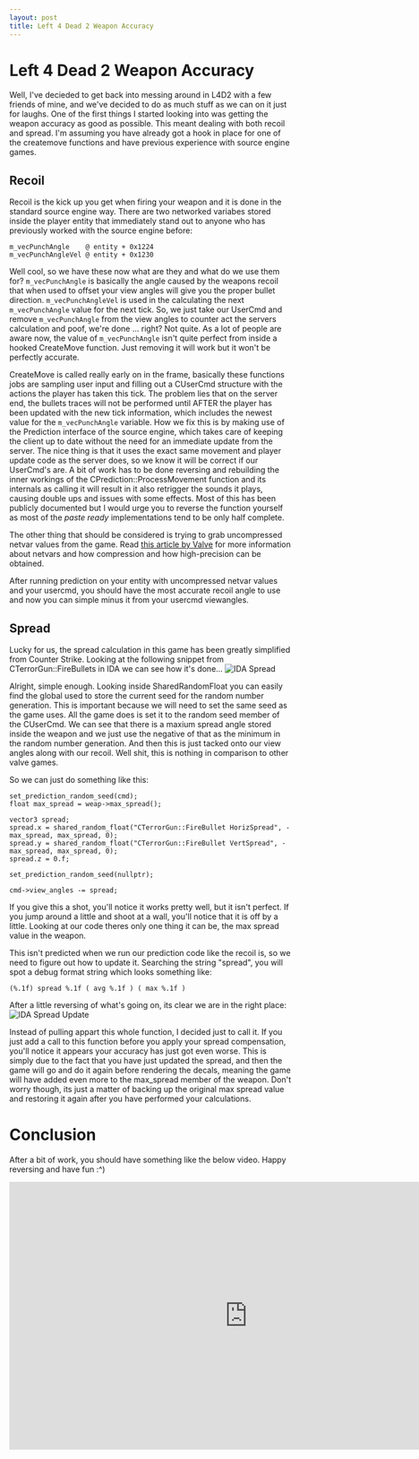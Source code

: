 ```yaml
---
layout: post
title: Left 4 Dead 2 Weapon Accuracy
---
```

# Left 4 Dead 2 Weapon Accuracy

Well, I've decieded to get back into messing around in L4D2 with a few friends of mine, and we've decided to do as much stuff as we can on it just for laughs.
One of the first things I started looking into was getting the weapon accuracy as good as possible. This meant dealing with both recoil and spread.
I'm assuming you have already got a hook in place for one of the createmove functions and have previous experience with source engine games.

## Recoil
Recoil is the kick up you get when firing your weapon and it is done in the standard source engine way. There are two networked variabes stored inside the player entity that immediately stand out to anyone who has previously worked with the source engine before:
```
m_vecPunchAngle    @ entity + 0x1224
m_vecPunchAngleVel @ entity + 0x1230
```

Well cool, so we have these now what are they and what do we use them for? ```m_vecPunchAngle``` is basically the angle caused by the weapons recoil that when used to offset your
view angles will give you the proper bullet direction. ```m_vecPunchAngleVel``` is used in the calculating the next ```m_vecPunchAngle``` value for the next tick.
So, we just take our UserCmd and remove ```m_vecPunchAngle``` from the view angles to counter act the servers calculation and poof, we're done ... right?
Not quite. As a lot of people are aware now, the value of ```m_vecPunchAngle``` isn't quite perfect from inside a hooked CreateMove function. Just removing it will work but it won't be perfectly accurate.

CreateMove is called really early on in the frame, basically these functions jobs are sampling user input and filling out a CUserCmd structure with the actions the player has taken this tick. The problem lies that on the server end, the bullets traces will not be performed until AFTER the player has been updated with the new tick information, which includes the newest value for the ```m_vecPunchAngle``` variable. How we fix this is by making use of the Prediction interface of the source engine, which takes care of keeping the client up to date without the need for an immediate update from the server. The nice thing is that it uses the exact same movement and player update code as the server does, so we know it will be correct if our UserCmd's are. A bit of work has to be done reversing and rebuilding the inner workings of the CPrediction::ProcessMovement function and its internals as calling it will result in it also retrigger the sounds it plays, causing double ups and issues with some effects. Most of this has been publicly documented but I would urge you to reverse the function yourself as most of the *paste ready* implementations tend to be only half complete.

The other thing that should be considered is trying to grab uncompressed netvar values from the game. Read [this article by Valve](https://developer.valvesoftware.com/wiki/Networking_Entities) for more information about netvars and how compression and how high-precision can be obtained. 

After running prediction on your entity with uncompressed netvar values and your usercmd, you should have the most accurate recoil angle to use and now you can simple minus it from your usercmd viewangles.

## Spread
Lucky for us, the spread calculation in this game has been greatly simplified from Counter Strike. Looking at the following snippet from CTerrorGun::FireBullets in IDA we can see how it's done...
![IDA Spread ](https://i.imgur.com/RYcHcsm.png)

Alright, simple enough. Looking inside SharedRandomFloat you can easily find the global used to store the current seed for the random number generation. This is important because we will need to set the same seed as the game uses. All the game does is set it to the random seed member of the CUserCmd. We can see that there is a maxium spread angle stored inside the weapon and we just use the negative of that as the minimum in the random number generation. And then this is just tacked onto our view angles along with our recoil. Well shit, this is nothing in comparison to other valve games.

So we can just do something like this:
```
set_prediction_random_seed(cmd);
float max_spread = weap->max_spread();

vector3 spread;
spread.x = shared_random_float("CTerrorGun::FireBullet HorizSpread", -max_spread, max_spread, 0);
spread.y = shared_random_float("CTerrorGun::FireBullet VertSpread", -max_spread, max_spread, 0);
spread.z = 0.f;

set_prediction_random_seed(nullptr);

cmd->view_angles -= spread;
```

If you give this a shot, you'll notice it works pretty well, but it isn't perfect. If you jump around a little and shoot at a wall, you'll notice that it is off by a little. Looking at our code theres only one thing it can be, the max spread value in the weapon.

This isn't predicted when we run our prediction code like the recoil is, so we need to figure out how to update it. Searching the string "spread", you will spot a debug format string which looks something like:

```(%.1f) spread %.1f ( avg %.1f ) ( max %.1f )```

After a little reversing of what's going on, its clear we are in the right place:
![IDA Spread Update](https://i.imgur.com/m3qO2SC.png)

Instead of pulling appart this whole function, I decided just to call it.
If you just add a call to this function before you apply your spread compensation, you'll notice it appears your accuracy has just got even worse.
This is simply due to the fact that you have just updated the spread, and then the game will go and do it again before rendering the decals, meaning the game will have added even more to the max_spread member of the weapon.
Don't worry though, its just a matter of backing up the original max spread value and restoring it again after you have performed your calculations.

# Conclusion
After a bit of work, you should have something like the below video. Happy reversing and have fun :^)
<div class="videoWrapper">
		<iframe width="850" height="478" src="https://www.youtube.com/embed/UT2yBWTU26U" frameborder="0" allowfullscreen></iframe>
</div>